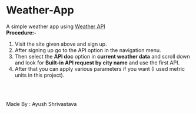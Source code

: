 # Weather-App
A simple weather app using <a href="https://openweathermap.org/api">Weather API</a>
<br/>
<b>Procedure:-</b><br/>
1. Visit the site given above and sign up.<br/>
2. After signing up go to the API option in the navigation menu.<br/>
3. Then select the <b>API doc</b> option in <b>current weather data</b> and scroll down and look for <b>Built-in API request by city name</b> and use the first API.<br/>
4. After that you can apply various parameters if you want (I used metric units in this project).
<br/>
<br/>


Made By : Ayush Shrivastava
